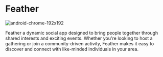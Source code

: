 # Feather
![android-chrome-192x192](https://github.com/user-attachments/assets/f07cf837-c61b-413d-b8bb-5b43d46f0b8e)

Feather a dynamic social app designed to bring people together through shared interests and exciting events. Whether you're looking to host a gathering or join a community-driven activity, Feather makes it easy to discover and connect with like-minded individuals in your area.
